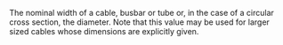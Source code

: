 The nominal width of a cable, busbar or tube or, in the case of a circular cross section, the diameter. Note that this value may be used for larger sized cables whose dimensions are explicitly given.